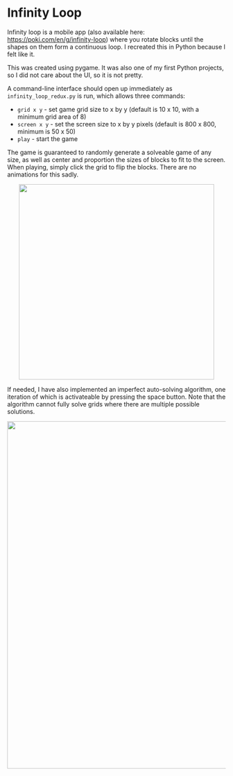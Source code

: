 # Infinity Loop

Infinity loop is a mobile app (also available here: https://poki.com/en/g/infinity-loop) where you rotate blocks until the shapes on them form a continuous loop. I recreated this in Python because I felt like it.

This was created using pygame. It was also one of my first Python projects, so I did not care about the UI, so it is not pretty.

A command-line interface should open up immediately as `infinity_loop_redux.py` is run, which allows three commands:
- `grid x y` - set game grid size to x by y (default is 10 x 10, with a minimum grid area of 8)
- `screen x y` - set the screen size to x by y pixels (default is 800 x 800, minimum is 50 x 50)
- `play` - start the game

The game is guaranteed to randomly generate a solveable game of any size, as well as center and proportion the sizes of blocks to fit to the screen. When playing, simply click the grid to flip the blocks. There are no animations for this sadly.

<p align="center">
<img src="gifs/small.gif" width="450" height="450"/>
</p>

If needed, I have also implemented an imperfect auto-solving algorithm, one iteration of which is activateable by pressing the space button. Note that the algorithm cannot fully solve grids where there are multiple possible solutions.

<p align="center">
<img src="gifs/big.gif" width="800"/>
</p>
